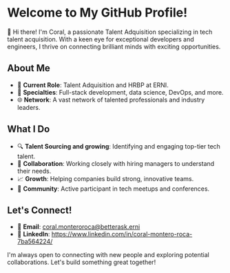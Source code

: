# Welcome to My GitHub Profile!

👋 Hi there! I'm Coral, a passionate Talent Adquisition specializing in tech talent acquisition. With a keen eye for exceptional developers and engineers, I thrive on connecting brilliant minds with exciting opportunities.

## About Me

- 💼 **Current Role**: Talent Adquisition and HRBP at ERNI.
- 🎯 **Specialties**: Full-stack development, data science, DevOps, and more.
- 🌐 **Network**: A vast network of talented professionals and industry leaders.

## What I Do

- 🔍 **Talent Sourcing and growing**: Identifying and engaging top-tier tech talent.
- 🤝 **Collaboration**: Working closely with hiring managers to understand their needs.
- 📈 **Growth**: Helping companies build strong, innovative teams.
- 💬 **Community**: Active participant in tech meetups and conferences.

## Let's Connect!

- 📧 **Email**: coral.monteroroca@betterask.erni
- 💼 **LinkedIn**: https://www.linkedin.com/in/coral-montero-roca-7ba564224/

 I'm always open to connecting with new people and exploring potential collaborations. Let's build something great together!

